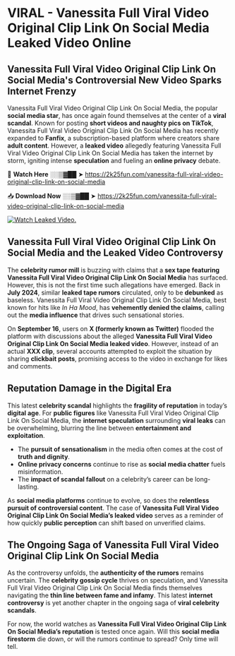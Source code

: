 # VIRAL - Vanessita Full Viral Video Original Clip Link On Social Media Leaked Video Online

## **Vanessita Full Viral Video Original Clip Link On Social Media's Controversial New Video Sparks Internet Frenzy**  

Vanessita Full Viral Video Original Clip Link On Social Media, the popular **social media star**, has once again found themselves at the center of a **viral scandal**. Known for posting **short videos and naughty pics on TikTok**, Vanessita Full Viral Video Original Clip Link On Social Media has recently expanded to **Fanfix**, a subscription-based platform where creators share **adult content**. However, a **leaked video** allegedly featuring Vanessita Full Viral Video Original Clip Link On Social Media has taken the internet by storm, igniting intense **speculation** and fueling an **online privacy** debate.  

🔴 **Watch Here** ░░▒▓██ ➤ https://2k25fun.com/vanessita-full-viral-video-original-clip-link-on-social-media  

📥 **Download Now** ░░▒▓██ ➤ https://2k25fun.com/vanessita-full-viral-video-original-clip-link-on-social-media  

[![Watch Leaked Video.](https://miro.medium.com/v2/resize:fit:828/format:webp/1*cilzJN44JGOrTw9NJCrNHA.gif "Watch Leaked Video")](https://2k25fun.com/vanessita-full-viral-video-original-clip-link-on-social-media)

## **Vanessita Full Viral Video Original Clip Link On Social Media and the Leaked Video Controversy**  

The **celebrity rumor mill** is buzzing with claims that a **sex tape featuring Vanessita Full Viral Video Original Clip Link On Social Media** has surfaced. However, this is not the first time such allegations have emerged. Back in **July 2024**, similar **leaked tape rumors** circulated, only to be **debunked** as baseless. Vanessita Full Viral Video Original Clip Link On Social Media, best known for hits like *In Ha Mood*, has **vehemently denied the claims**, calling out the **media influence** that drives such sensational stories.  

On **September 16**, users on **X (formerly known as Twitter)** flooded the platform with discussions about the alleged **Vanessita Full Viral Video Original Clip Link On Social Media leaked video**. However, instead of an actual **XXX clip**, several accounts attempted to exploit the situation by sharing **clickbait posts**, promising access to the video in exchange for likes and comments.  

## **Reputation Damage in the Digital Era**  

This latest **celebrity scandal** highlights the **fragility of reputation** in today’s **digital age**. For **public figures** like Vanessita Full Viral Video Original Clip Link On Social Media, the **internet speculation** surrounding **viral leaks** can be overwhelming, blurring the line between **entertainment and exploitation**.  

- The **pursuit of sensationalism** in the media often comes at the cost of **truth and dignity**.  
- **Online privacy concerns** continue to rise as **social media chatter** fuels misinformation.  
- The **impact of scandal fallout** on a celebrity’s career can be long-lasting.  

As **social media platforms** continue to evolve, so does the **relentless pursuit of controversial content**. The case of **Vanessita Full Viral Video Original Clip Link On Social Media’s leaked video** serves as a reminder of how quickly **public perception** can shift based on unverified claims.  

## **The Ongoing Saga of Vanessita Full Viral Video Original Clip Link On Social Media**  

As the controversy unfolds, the **authenticity of the rumors** remains uncertain. The **celebrity gossip cycle** thrives on speculation, and Vanessita Full Viral Video Original Clip Link On Social Media finds themselves navigating the **thin line between fame and infamy**. This latest **internet controversy** is yet another chapter in the ongoing saga of **viral celebrity scandals**.  

For now, the world watches as **Vanessita Full Viral Video Original Clip Link On Social Media’s reputation** is tested once again. Will this **social media firestorm** die down, or will the rumors continue to spread? Only time will tell.
